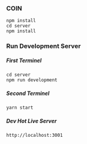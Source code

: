 ### COIN


```
npm install
cd server
npm install
```

### Run Development Server
##### First Terminel
```
cd server
npm run development
```

##### Second Terminel
```
yarn start
```

##### Dev Hot Live Server
```
http://localhost:3001
```
